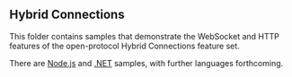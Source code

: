 ## Hybrid Connections

This folder contains samples that demonstrate the WebSocket and HTTP features of
the open-protocol Hybrid Connections feature set.

There are [Node.js](node/README.md) and [.NET](dotnet/README.md) samples, with
further languages forthcoming.
